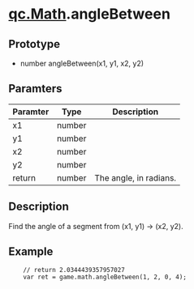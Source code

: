 # [qc.Math](README.md).angleBetween

## Prototype
* number angleBetween(x1, y1, x2, y2)

## Paramters
| Paramter | Type | Description |
| ------------- | ------------- | -------------|
| x1 | number | |
| y1 | number |  |
| x2 | number |  |
| y2 | number |  |
| return | number | The angle, in radians. |

## Description
Find the angle of a segment from (x1, y1) -> (x2, y2).

## Example
````
    // return 2.0344439357957027
    var ret = game.math.angleBetween(1, 2, 0, 4);
````
